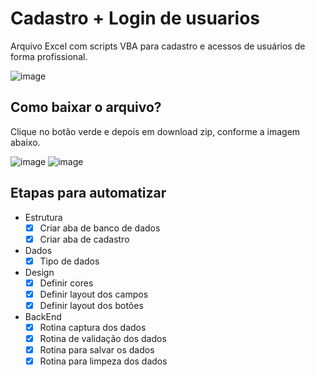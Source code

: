 # Cadastro + Login de usuarios
Arquivo Excel com scripts VBA para cadastro e acessos de usuários de forma profissional.

![image](https://github.com/user-attachments/assets/9697cbb5-2971-4d98-90de-b39566029539)


## Como baixar o arquivo?
Clique no botão verde e depois em download zip, conforme a imagem abaixo.
  
![image](https://github.com/user-attachments/assets/6d896e90-b11b-4a41-8d5c-9cb0f279c3f7)
![image](https://github.com/user-attachments/assets/1b01fd52-a7b5-4f9e-ad6f-6897f1de8699)

## Etapas para automatizar

- Estrutura
    - [x]  Criar aba de banco de dados
    - [x]  Criar aba de cadastro
    
- Dados
    - [x]  Tipo de dados
    
- Design
    - [x]  Definir cores
    - [x]  Definir layout dos campos
    - [x]  Definir layout dos botões
    
- BackEnd
    - [x]  Rotina captura dos dados
    - [x]  Rotina de validação dos dados
    - [x]  Rotina para salvar os dados
    - [x]  Rotina para limpeza dos dados
